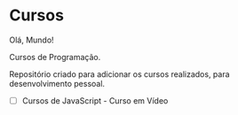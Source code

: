 # Cursos
 Olá, Mundo!
 
 Cursos de Programação.

 Repositório criado para adicionar os cursos realizados, para desenvolvimento pessoal.

- [ ]  Cursos de JavaScript - Curso em Vídeo

